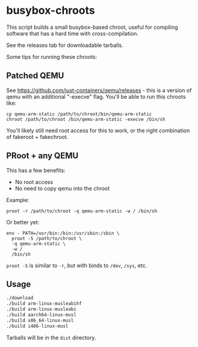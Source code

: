 # busybox-chroots

This script builds a small busybox-based chroot, useful
for compiling software that has a hard time with cross-compilation.

See the releases tab for downloadable tarballs.

Some tips for running these chroots:

## Patched QEMU

See https://github.com/just-containers/qemu/releases - this is
a version of qemu with an additional "-execve" flag. You'll
be able to run this chroots like:

```
cp qemu-arm-static /path/to/chroot/bin/qemu-arm-static
chroot /path/to/chroot /bin/qemu-arm-static -execve /bin/sh
```

You'll likely still need root access for this to work, or
the right combination of fakeroot + fakechroot.

## PRoot + any QEMU

This has a few benefits:

* No root access
* No need to copy qemu into the chroot

Example:

```
proot -r /path/to/chroot -q qemu-arm-static -w / /bin/sh
```

Or better yet:

```
env - PATH=/usr/bin:/bin:/usr/sbin:/sbin \
  proot -S /path/to/chroot \
  -q qemu-arm-static \
  -w /
  /bin/sh
```

`proot -S` is similar to `-r`, but with binds to `/dev`, `/sys`, etc.



## Usage

```bash
./download
./build arm-linux-musleabihf
./build arm-linux-musleabi
./build aarch64-linux-musl
./build x86_64-linux-musl
./build i486-linux-musl
```

Tarballs will be in the `dist` directory.

